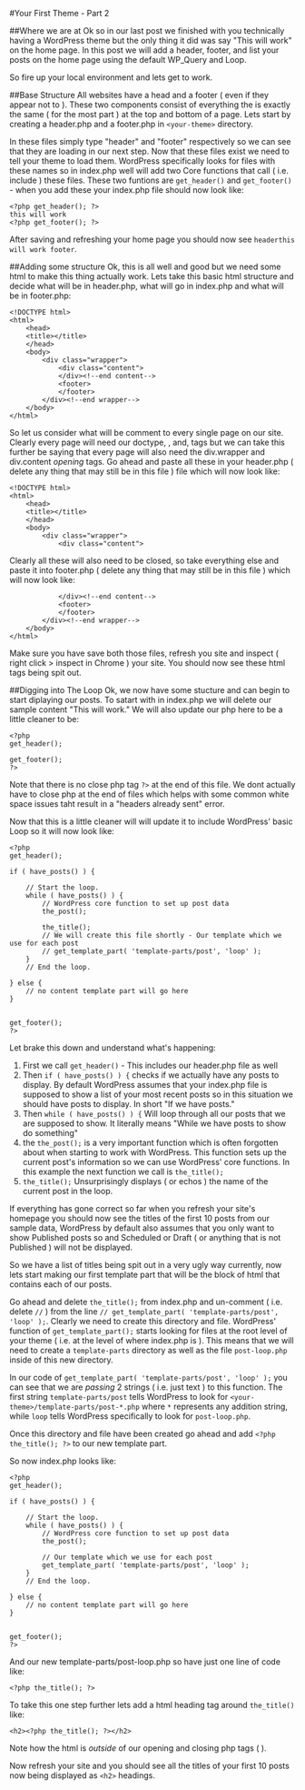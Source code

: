 #Your First Theme - Part 2

##Where we are at
Ok so in our last post we finished with you technically having a WordPress theme but the only thing it did was say "This will work" on the home page. In this post we will add a header, footer, and list your posts on the home page using the default WP_Query and Loop.

So fire up your local environment and lets get to work.

##Base Structure
All websites have a head and a footer ( even if they appear not to ). These two components consist of everything the is exactly the same ( for the most part ) at the top and bottom of a page.  Lets start by creating a header.php and a footer.php in `<your-theme>` directory.

In these files simply type "header" and "footer" respectively so we can see that they are loading in our next step. Now that these files exist we need to tell your theme to load them.  WordPress specifically looks for files with these names so in index.php well will add two Core functions that call ( i.e. include ) these files.  These two funtions are `get_header()` and `get_footer()` - when you add these your index.php file should now look like:

```
<?php get_header(); ?>
this will work
<?php get_footer(); ?>
```

After saving and refreshing your home page you should now see `headerthis will work footer`.

##Adding some structure
Ok, this is all well and good but we need some html to make this thing actually work. Lets take this basic html structure and decide what will be in header.php, what will go in index.php and what will be in footer.php:

```
<!DOCTYPE html>
<html>
	<head>
	<title></title>
	</head>
	<body>
		<div class="wrapper">
			<div class="content">
			</div><!--end content-->
			<footer>
			</footer>
		</div><!--end wrapper-->
	</body>
</html>
```

So let us consider what will be comment to every single page on our site.  Clearly every page will need our doctype, <html>, <head> and, <body> tags but we can take this further be saying that every page will also need the div.wrapper and div.content _opening_ tags. Go ahead and paste all these in your header.php ( delete any thing that may still be in this file ) file which will now look like:

```
<!DOCTYPE html>
<html>
	<head>
	<title></title>
	</head>
	<body>
		<div class="wrapper">
			<div class="content">
```

Clearly all these will also need to be closed, so take everything else and paste it into footer.php ( delete any thing that may still be in this file ) which will now look like:

```
			</div><!--end content-->
			<footer>
			</footer>
		</div><!--end wrapper-->
	</body>
</html>
```
Make sure you have save both those files, refresh you site and inspect ( right click > inspect in Chrome ) your site.  You should now see these html tags being spit out.

##Digging into The Loop
Ok, we now have some stucture and can begin to start diplaying our posts.  To satart with in index.php we will delete our sample content "This will work."  We will also update our php here to be a little cleaner to be:

```
<?php
get_header();

get_footer();
?>
```
Note that there is no close php tag `?>` at the end of this file.  We dont actually have to close php at the end of files which helps with some common white space issues taht result in a "headers already sent" error.

Now that this is a little cleaner will will update it to include WordPress' basic Loop so it will now look like:

```
<?php
get_header();

if ( have_posts() ) {

	// Start the loop.
	while ( have_posts() ) {
		// WordPress core function to set up post data
		the_post();

		the_title();
		// We will create this file shortly - Our template which we use for each post
		// get_template_part( 'template-parts/post', 'loop' );
	}
	// End the loop.

} else {
	// no content template part will go here
}


get_footer();
?>
```

Let brake this down and understand what's happening:
1. First we call `get_header()` - This includes our header.php file as well
2. Then `if ( have_posts() ) {` checks if we actually have any posts to display.  By default WordPress assumes that your index.php file is supposed to show a list of your most recent posts so in this situation we should have posts to display.  In short "If we have posts."
3. Then `while ( have_posts() ) {` Will loop through all our posts that we are supposed to show. It literally means "While we have posts to show do something"
4. the `the_post();` is a very important function which is often forgotten about when starting to work with WordPress.  This function sets up the current post's information so we can use WordPress' core functions.  In this example the next function we call is `the_title();`
5. `the_title();` Unsurprisingly displays ( or echos ) the name of the current post in the loop.

If everything has gone correct so far when you refresh your site's homepage you should now see the titles of the first 10 posts from our sample data, WordPress by default also assumes that you only want to show Published posts so and Scheduled or Draft ( or anything that is not Published ) will not be displayed.

So we have a list of titles being spit out in a very ugly way currently, now lets start making our first template part that will be the block of html that contains each of our posts.

Go ahead and delete `the_title();` from index.php and un-comment ( i.e. delete `//` ) from the line
`// get_template_part( 'template-parts/post', 'loop' );`. Clearly we need to create this directory and file.  WordPress' function of `get_template_part();` starts looking for files at the root level of your theme ( i.e. at the level of where index.php is ).  This means that we will need to create a `template-parts` directory as well as the file `post-loop.php` inside of this new directory.

In our code of `get_template_part( 'template-parts/post', 'loop' );` you can see that we are _passing_ 2 strings ( i.e. just text ) to this function.  The first string `template-parts/post` tells WordPress to look for `<your-theme>/template-parts/post-*.php` where `*` represents any addition string, while `loop` tells WordPress specifically to look for `post-loop.php`.

Once this directory and file have been created go ahead and add `<?php the_title(); ?>` to our new template part.

So now index.php looks like:

```
<?php
get_header();

if ( have_posts() ) {

	// Start the loop.
	while ( have_posts() ) {
		// WordPress core function to set up post data
		the_post();

		// Our template which we use for each post
		get_template_part( 'template-parts/post', 'loop' );
	}
	// End the loop.

} else {
	// no content template part will go here
}


get_footer();
?>
```

And our new template-parts/post-loop.php so have just one line of code like:

```
<?php the_title(); ?>
```

To take this one step further lets add a html heading tag around `the_title()` like:

```
<h2><?php the_title(); ?></h2>
```

Note how the html is _outside_ of our opening and closing php tags ( <?php and ?> ).

Now refresh your site and you should see all the titles of your first 10 posts now being displayed as `<h2>` headings.





